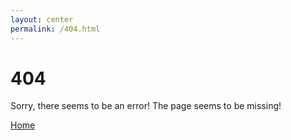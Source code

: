 ```yaml
---
layout: center
permalink: /404.html
---
```


# 404

Sorry, there seems to be an error! The page seems to be missing!

<div class="mt3">
  <a href="{{ site.baseurl }}/" class="button button-blue button-big">Home</a>
</div>

